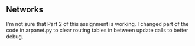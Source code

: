 ## Networks


I'm not sure that Part 2 of this assignment is working. 
I changed part of the code in arpanet.py to clear routing tables in between update calls to better debug.
